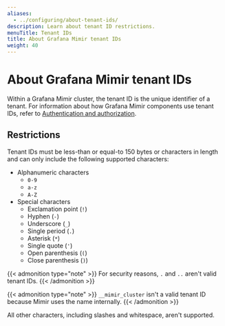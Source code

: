 ```yaml
---
aliases:
  - ../configuring/about-tenant-ids/
description: Learn about tenant ID restrictions.
menuTitle: Tenant IDs
title: About Grafana Mimir tenant IDs
weight: 40
---
```


# About Grafana Mimir tenant IDs

Within a Grafana Mimir cluster, the tenant ID is the unique identifier of a tenant.
For information about how Grafana Mimir components use tenant IDs, refer to [Authentication and authorization](/docs/mimir/<MIMIR_VERSION>/manage/secure/authentication-and-authorization/).

## Restrictions

Tenant IDs must be less-than or equal-to 150 bytes or characters in length and can only include the following supported characters:

- Alphanumeric characters
  - `0-9`
  - `a-z`
  - `A-Z`
- Special characters
  - Exclamation point (`!`)
  - Hyphen (`-`)
  - Underscore (`_`)
  - Single period (`.`)
  - Asterisk (`*`)
  - Single quote (`'`)
  - Open parenthesis (`(`)
  - Close parenthesis (`)`)

{{< admonition type="note" >}}
For security reasons, `.` and `..` aren't valid tenant IDs.
{{< /admonition >}}

{{< admonition type="note" >}}
`__mimir_cluster` isn't a valid tenant ID because Mimir uses the name internally.
{{< /admonition >}}

All other characters, including slashes and whitespace, aren't supported.
